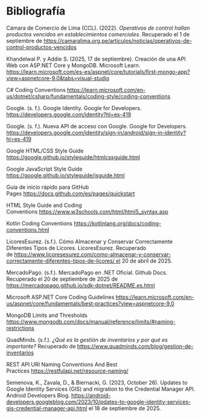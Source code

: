 # Bibliografía # 

Cámara de Comercio de Lima (CCL). (2022). _Operativos de control hallan productos vencidos en establecimientos comerciales_. Recuperado el 1 de septiembre de https://camaralima.org.pe/articulos/noticias/operativos-de-control-productos-vencidos

Khandelwal P. y Addie S. (2025, 17 de septiembre). Creación de una API Web con ASP.NET Core y MongoDB. Microsoft Learn. https://learn.microsoft.com/es-es/aspnet/core/tutorials/first-mongo-app?view=aspnetcore-9.0&tabs=visual-studio

C# Coding Conventions https://learn.microsoft.com/en-us/dotnet/csharp/fundamentals/coding-style/coding-conventions

Google. (s. f.). Google Identity. Google for Developers. https://developers.google.com/identity?hl=es-419

Google. (s. f.). Nueva API de acceso con Google. Google for Developers. https://developers.google.com/identity/sign-in/android/sign-in-identity?hl=es-419

Google HTML/CSS Style Guide https://google.github.io/styleguide/htmlcssguide.html

Google JavaScript Style Guide https://google.github.io/styleguide/jsguide.html

Guía de inicio rápido para GitHub Pages https://docs.github.com/es/pages/quickstart

HTML Style Guide and Coding Conventions https://www.w3schools.com/html/html5_syntax.asp

Kotlin Coding Conventions https://kotlinlang.org/docs/coding-conventions.html

LicoresEsurez. (s.f.). Cómo Almacenar y Conservar Correctamente Diferentes Tipos de Licores. LicoresEsurez. Recuperado de https://www.licoresesurez.com/como-almacenar-y-conservar-correctamente-diferentes-tipos-de-licores/ el 20 de abril de 2025.

MercadoPago. (s.f.). MercadoPago en .NET Oficial. Github Docs. Recuperado el 20 de septiembre de 2025 de https://mercadopago.github.io/sdk-dotnet/README.es.html

Microsoft ASP.NET Core Coding Guidelines https://learn.microsoft.com/en-us/aspnet/core/fundamentals/best-practices?view=aspnetcore-9.0

MongoDB Limits and Thresholds https://www.mongodb.com/docs/manual/reference/limits/#naming-restrictions

QuadMinds. (s.f.). _¿Qué es la gestión de inventarios y por qué es importante?_ Recuperado de https://www.quadminds.com/blog/gestion-de-inventarios

REST API URI Naming Conventions And Best Practices https://restfulapi.net/resource-naming/

Semenova, K., Zavala, D., & Biernacki, G. (2023, October 26). Updates to Google Identity Services (GIS) and migration to the Credential Manager API. Android Developers Blog. https://android-developers.googleblog.com/2023/10/pdates-to-google-identity-services-gis-credential-manager-api.html el 18 de septiembre de 2025.

